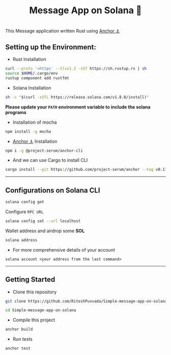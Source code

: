 <div align = "center">
<h1>Message App on Solana 💬<h1>
</div>

This Message application written Rust using [Anchor ⚓](https://project-serum.github.io/anchor/getting-started/introduction.html) 

## Setting up the Environment:

* Rust Installation

```bash
curl --proto '=https' --tlsv1.2 -sSf https://sh.rustup.rs | sh
source $HOME/.cargo/env
rustup component add rustfmt
```

* Solana Installation

```bash
sh -c "$(curl -sSfL https://release.solana.com/v1.8.0/install)"
```
**Please update your `PATH` environment variable to include the solana programs**

* Installation of mocha

```bash
npm install -g mocha
```

* [Anchor ⚓](https://project-serum.github.io/anchor/getting-started/introduction.html) Installation

```bash
npm i -g @project-serum/anchor-cli
```

* And we can use Cargo to install CLI

```bash
cargo install --git https://github.com/project-serum/anchor --tag v0.17.0 anchor-cli --locked
```
---

## Configurations on Solana CLI

```bash
solana config get
```

Configure `RPC URL`

```bash
solana config set --url localhost
```

Wallet address and airdrop some **SOL**

```bash
solana address
```

* For more comprehensive details of your account

```
solana account <your address from the last command>
```
---

## Getting Started

* Clone this repository

```bash
git clone https://github.com/RiteshPuvvada/Simple-message-app-on-solana.git

cd Simple-message-app-on-solana
```

* Compile this project

```bash
anchor build
```

* Run tests

```bash
anchor test
```
